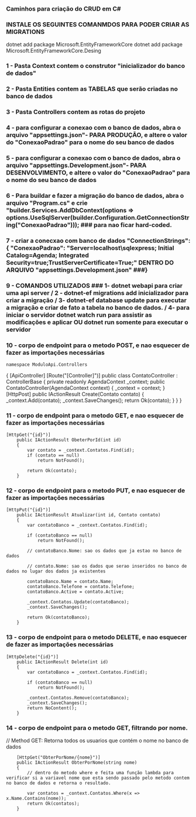  ###   Caminhos para criação do CRUD em C# ###

 ### INSTALE OS SEGUINTES COMANMDOS PARA PODER CRIAR AS MIGRATIONS

  dotnet add package Microsoft.EntityFrameworkCore
  dotnet add package Microsoft.EntityFrameworkCore.Desing
  
  ###



 ### 1 - Pasta Context contem o construtor "inicializador do banco de dados" ###
 
 
 ### 2 - Pasta Entities contem as TABELAS que serão criadas no banco de dados ###

 
 ### 3 - Pasta Controllers contem as rotas do projeto ###

 
 ### 4 - para configurar a conexao com o banco de dados, abra o arquivo "appsettings.json"- PARA PRODUÇÃO, e altere o valor do "ConexaoPadrao" para o nome do seu banco de dados ###


 ### 5 - para configurar a conexao com o banco de dados, abra o arquivo "appsettings.Development.json"- PARA DESENVOLVIMENTO, e altere o valor do "ConexaoPadrao" para o nome do seu banco de dados ###


 ### 6 - Para buildar e fazer a migração do banco de dados, abra o arquivo "Program.cs" e crie "builder.Services.AddDbContext<AgendaContext>(options => options.UseSqlServer(builder.Configuration.GetConnectionString("ConexaoPadrao"))); ### para nao ficar hard-coded.


 ### 7 - criar a conecxao com banco de dados "ConnectionStrings": { "ConexaoPadrao": "Server=localhost\\sqlexpress; Initial Catalog=Agenda; Integrated Security=true;TrustServerCertificate=True;" DENTRO DO ARQUIVO "appsettings.Development.json" ###}


 ### 9 - COMANDOS UTILIZADOS ### 1-  dotnet webapi para criar uma api server / 2 - dotnet-ef migrations add inicializador para criar a migração / 3- dotnet-ef database update para executar a migração e criar de fato a tabela no banco de dados. / 4- para iniciar o servidor dotnet watch run para assistir as modificações e aplicar OU dotnet run somente para executar o servidor ###

### 10 - corpo de endpoint para o metodo POST, e nao esquecer de fazer as importações necessárias ###
    namespace ModuloApi.Controllers
{
    [ApiController]
    [Route("[Controller]")]
    public class ContatoController : ControllerBase
    {   private readonly AgendaContext _context;
        public ContatoController(AgendaContext context)
        {
            _context = context;
        }        
        [HttpPost]
        public IActionResult Create(Contato contato)
        {
            _context.Add(contato);
            _context.SaveChanges();
            return Ok(contato);
        }
    }
}
###


### 11 - corpo de endpoint para o metodo GET, e nao esquecer de fazer as importações necessárias 
    [HttpGet("{id}")]
        public IActionResult ObeterPorId(int id)
        {
            var contato = _context.Contatos.Find(id);
            if (contato == null)
                return NotFound();

            return Ok(contato);
        }
###


### 12 - corpo de endpoint para o metodo PUT, e nao esquecer de fazer as importações necessárias 
    [HttpPut("{id}")]
        public IActionResult Atualizar(int id, Contato contato)
        {
            var contatoBanco = _context.Contatos.Find(id);

            if (contatoBanco == null)
                return NotFound();

            // contatoBanco.Nome: sao os dados que ja estao no banco de dados

            // contato.Nome: sao os dados que serao inseridos no banco de dados no lugar dos dados ja existentes
            
            contatoBanco.Name = contato.Name;
            contatoBanco.Telefone = contato.Telefone;
            contatoBanco.Active = contato.Active;
            
            _context.Contatos.Update(contatoBanco);
            _context.SaveChanges();
            
            return Ok(contatoBanco);
        }
###

### 13 - corpo de endpoint para o metodo DELETE, e nao esquecer de fazer as importações necessárias 
    [HttpDelete("{id}")]
        public IActionResult Delete(int id)
        {
            var contatoBanco = _context.Contatos.Find(id);

            if (contatoBanco == null)
                return NotFound();

            _context.Contatos.Remove(contatoBanco);
            _context.SaveChanges();
            return NoContent();
        }
###


### 14 - corpo de endpoint para o metodo GET, filtrando por nome.
   // Method GET: Retorna todos os usuarios que contém o nome no banco de dados
       
        [HttpGet("ObterPorNome/{nome}")]
        public IActionResult ObterPorNome(string nome)
        {
            // dentro do metodo where e feita uma função lambda para verificar si a variavel nome que esta sendo passado pelo metodo contem no banco de dados e retorna o resultado.

            var contatos = _context.Contatos.Where(x => x.Name.Contains(nome));
            return Ok(contatos);
        }

###
